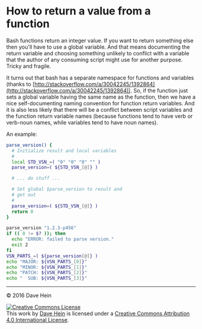 # How to return a value from a function

Bash functions return an integer value. If you want to return something else then you'll have to use a global variable. And that means documenting the return variable and choosing something unlikely to conflict with a variable that the author of any consuming script might use for another purpose. Tricky and fragile.

It turns out that bash has a separate namespace for functions and variables (thanks to [http://stackoverflow.com/a/30042245/1392864](http://stackoverflow.com/a/30042245/1392864)). So, if the function just sets a global variable having the same name as the function, then we have a nice self-documenting naming convention for function return variables. And it is also less likely that there will be a conflict between script variables and the function return variable names (because functions tend to have verb or verb-noun names, while variables tend to have noun names).

An example:

```bash
parse_version() {
  # Initialize result and local variables
  #
  local STD_VSN_=( "0" "0" "0" "" )
  parse_version=( ${STD_VSN_[@]} )

  # ... do stuff ...

  # Set global $parse_version to result and
  # get out
  #
  parse_version=( ${STD_VSN_[@]} )
  return 0
}

parse_version "1.2.3-p456"
if (( 0 != $? )); then
  echo "ERROR: failed to parse version."
  exit 2
fi
VSN_PARTS_=( ${parse_version[@]} )
echo "MAJOR: ${VSN_PARTS_[0]}"
echo "MINOR: ${VSN_PARTS_[1]}"
echo "PATCH: ${VSN_PARTS_[2]}"
echo "  SUB: ${VSN_PARTS_[3]}"
```

---

&copy; 2016 Dave Hein

<a rel="license" href="http://creativecommons.org/licenses/by/4.0/"><img alt="Creative Commons License" style="border-width:0" src="https://i.creativecommons.org/l/by/4.0/88x31.png" /></a><br />This <span xmlns:dct="http://purl.org/dc/terms/" href="http://purl.org/dc/dcmitype/Text" rel="dct:type">work</span> by <a xmlns:cc="http://creativecommons.org/ns#" href="https://github.com/JeNeSuisPasDave/til" property="cc:attributionName" rel="cc:attributionURL">Dave Hein</a> is licensed under a <a rel="license" href="http://creativecommons.org/licenses/by/4.0/">Creative Commons Attribution 4.0 International License</a>.
